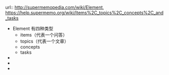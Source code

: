 url:: http://supermemopedia.com/wiki/Element, https://help.supermemo.org/wiki/Items%2C_topics%2C_concepts%2C_and_tasks

- Element 有四种类型
	- items（代表一个问答）
	- topics（代表一个文章）
	- concepts
	- tasks
-
-
-